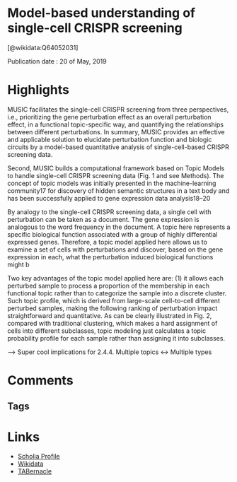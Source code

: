 
Model-based understanding of single-cell CRISPR screening
=========================================================
  
  [@wikidata:Q64052031]  
  
Publication date : 20 of May, 2019  

# Highlights

MUSIC
facilitates the single-cell CRISPR screening from three perspectives, i.e., prioritizing the gene
perturbation effect as an overall perturbation effect, in a functional topic-specific way, and
quantifying the relationships between different perturbations. In summary, MUSIC provides
an effective and applicable solution to elucidate perturbation function and biologic circuits
by a model-based quantitative analysis of single-cell-based CRISPR screening data.


Second, MUSIC builds a computational framework based on
Topic Models to handle single-cell CRISPR screening data (Fig. 1
and see Methods). The concept of topic models was initially
presented in the machine-learning community17 for discovery
of hidden semantic structures in a text body and has been
successfully applied to gene expression data analysis18–20

By
analogy to the single-cell CRISPR screening data, a single cell
with perturbation can be taken as a document. The gene
expression is analogous to the word frequency in the document.
A topic here represents a specific biological function associated
with a group of highly differential expressed genes. Therefore, a
topic model applied here allows us to examine a set of cells with
perturbations and discover, based on the gene expression in
each, what the perturbation induced biological functions might
b

Two key advantages of the topic model applied here are: (1) it
allows each perturbed sample to process a proportion of the
membership in each functional topic rather than to categorize the
sample into a discrete cluster. Such topic profile, which is derived
from large-scale cell-to-cell different perturbed samples, making
the following ranking of perturbation impact straightforward and
quantitative. As can be clearly illustrated in Fig. 2, compared with
traditional clustering, which makes a hard assignment of cells into
different subclasses, topic modeling just calculates a topic
probability profile for each sample rather than assigning it into
subclasses.

--> Super cool implications for 2.4.4. Multiple topics <-> Multiple types


# Comments

## Tags

# Links
  
 * [Scholia Profile](https://scholia.toolforge.org/work/Q64052031)  
 * [Wikidata](https://www.wikidata.org/wiki/Q64052031)  
 * [TABernacle](https://tabernacle.toolforge.org/?#/tab/manual/Q64052031/P921%3BP4510)  
